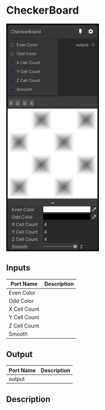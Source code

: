 # CheckerBoard
![Mixture.CheckerBoard](../../images/Mixture.CheckerBoard.png)
## Inputs
Port Name | Description
--- | ---
Even Color | 
Odd Color | 
X Cell Count | 
Y Cell Count | 
Z Cell Count | 
Smooth | 

## Output
Port Name | Description
--- | ---
output | 

## Description

